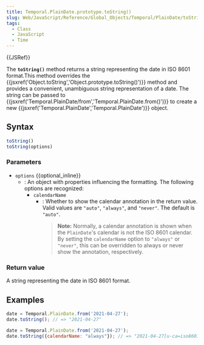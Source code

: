 ```yaml
---
title: Temporal.PlainDate.prototype.toString()
slug: Web/JavaScript/Reference/Global_Objects/Temporal/PlainDate/toString
tags:
  - Class
  - JavaScript
  - Time
---
```

{{JSRef}}

The **`toString()`** method returns a string representing the date in ISO 8601
format.This method overrides the
{{jsxref('Object.toString','Object.prototype.toString()')}}
method and provides a convenient, unambiguous string representation of a date.
The string can be passed to
{{jsxref('Temporal.PlainDate/from','Temporal.PlainDate.from()')}}
to create a new
{{jsxref('Temporal.PlainDate','Temporal.PlainDate')}} object.

## Syntax

```js
toString()
toString(options)
```

### Parameters

- `options` {{optional_inline}}
  - : An object with properties influencing the formatting. The following
    options are recognized:
    - `calendarName`
      - : Whether to show the calendar annotation in the return value. Valid
        values are `"auto"`, `"always"`, and `"never"`. The default is `"auto"`.
        > **Note:** Normally, a calendar annotation is shown when the
        > `PlainDate`'s calendar is not the ISO 8601 calendar. By setting the
        > `calendarName` option to `"always"` or `"never"`, this can be
        > overridden to always or never show the annotation, respectively.

### Return value

A string representing the date in ISO 8601 format.

## Examples

```js
date = Temporal.PlainDate.from('2021-04-27');
date.toString(); // => "2021-04-27"
```

```js
date = Temporal.PlainDate.from('2021-04-27');
date.toString({calendarName: "always"}); // => "2021-04-27[u-ca=iso8601]"
```
